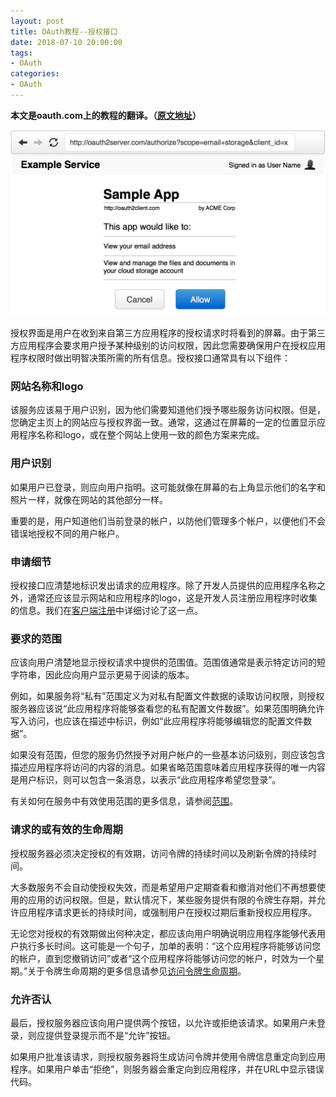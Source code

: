 ```yaml
---
layout: post
title: OAuth教程--授权接口
date: 2018-07-10 20:00:00
tags: 
- OAuth
categories:
- OAuth
---
```

**本文是oauth.com上的教程的翻译。（[原文地址](https://www.oauth.com/oauth2-servers/authorization/the-authorization-interface/)）**

![示例OAuth授权屏幕](https://raw.githubusercontent.com/ShanyouYu-Sean/blog-images/master/oauth-guide/oauth_authorization_screen.png)

授权界面是用户在收到来自第三方应用程序的授权请求时将看到的屏幕。由于第三方应用程序会要求用户授予某种级别的访问权限，因此您需要确保用户在授权应用程序权限时做出明智决策所需的所有信息。授权接口通常具有以下组件：

### 网站名称和logo

该服务应该易于用户识别，因为他们需要知道他们授予哪些服务访问权限。但是，您确定主页上的网站应与授权界面一致。通常，这通过在屏幕的一定的位置显示应用程序名称和logo，或在整个网站上使用一致的颜色方案来完成。

### 用户识别

如果用户已登录，则应向用户指明。这可能就像在屏幕的右上角显示他们的名字和照片一样，就像在网站的其他部分一样。

重要的是，用户知道他们当前登录的帐户，以防他们管理多个帐户，以便他们不会错误地授权不同的用户帐户。

### 申请细节

授权接口应清楚地标识发出请求的应用程序。除了开发人员提供的应用程序名称之外，通常还应该显示网站和应用程序的logo，这是开发人员注册应用程序时收集的信息。我们在[客户端注册](http://seanthefish.com/2018/07/08/oauth-guide-7/)中详细讨论了这一点。

### 要求的范围

应该向用户清楚地显示授权请求中提供的范围值。范围值通常是表示特定访问的短字符串，因此应向用户显示更易于阅读的版本。

例如，如果服务将“私有”范围定义为对私有配置文件数据的读取访问权限，则授权服务器应该说“此应用程序将能够查看您的私有配置文件数据”。如果范围明确允许写入访问，也应该在描述中标识，例如“此应用程序将能够编辑您的配置文件数据”。

如果没有范围，但您的服务仍然授予对用户帐户的一些基本访问级别，则应该包含描述应用程序将访问的内容的消息。如果省略范围意味着应用程序获得的唯一内容是用户标识，则可以包含一条消息，以表示“此应用程序希望您登录”。

有关如何在服务中有效使用范围的更多信息，请参阅[范围](https://www.oauth.com/oauth2-servers/scope/)。

### 请求的或有效的生命周期

授权服务器必须决定授权的有效期，访问令牌的持续时间以及刷新令牌的持续时间。

大多数服务不会自动使授权失效，而是希望用户定期查看和撤消对他们不再想要使用的应用的访问权限。但是，默认情况下，某些服务提供有限的令牌生存期，并允许应用程序请求更长的持续时间，或强制用户在授权过期后重新授权应用程序。

无论您对授权的有效期做出何种决定，都应该向用户明确说明应用程序能够代表用户执行多长时间。这可能是一个句子，加单的表明：“这个应用程序将能够访问您的帐户，直到您撤销访问”或者“这个应用程序将能够访问您的帐户，时效为一个星期。”关于令牌生命周期的更多信息请参见[访问令牌生命周期](https://www.oauth.com/oauth2-servers/access-tokens/access-token-lifetime/)。

### 允许否认

最后，授权服务器应该向用户提供两个按钮，以允许或拒绝该请求。如果用户未登录，则应提供登录提示而不是“允许”按钮。

如果用户批准该请求，则授权服务器将生成访问令牌并使用令牌信息重定向到应用程序。如果用户单击“拒绝”，则服务器会重定向到应用程序，并在URL中显示错误代码。